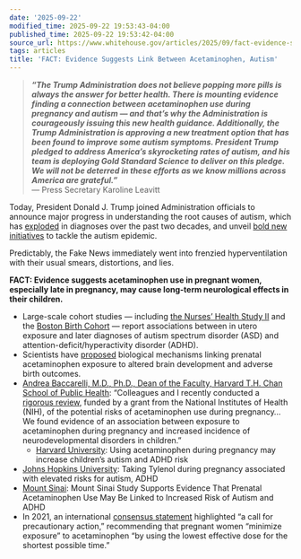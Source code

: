 ```yaml
---
date: '2025-09-22'
modified_time: 2025-09-22 19:53:43-04:00
published_time: 2025-09-22 19:53:42-04:00
source_url: https://www.whitehouse.gov/articles/2025/09/fact-evidence-suggests-link-between-acetaminophen-autism/
tags: articles
title: 'FACT: Evidence Suggests Link Between Acetaminophen, Autism'
---
```

 
> ***“The Trump Administration does not believe popping more pills is
> always the answer for better health. There is mounting evidence
> finding a connection between acetaminophen use during pregnancy and
> autism — and that’s why the Administration is courageously issuing
> this new health guidance. Additionally, the Trump Administration is
> approving a new treatment option that has been found to improve some
> autism symptoms. President Trump pledged to address America’s
> skyrocketing rates of autism, and his team is deploying Gold Standard
> Science to deliver on this pledge. We will not be deterred in these
> efforts as we know millions across America are grateful.”***  
> — Press Secretary Karoline Leavitt

Today, President Donald J. Trump joined Administration officials to
announce major progress in understanding the root causes of autism,
which has
[exploded](https://x.com/RapidResponse47/status/1970229029400911992) in
diagnoses over the past two decades, and unveil [bold new
initiatives](https://www.hhs.gov/press-room/hhs-trump-kennedy-autism-initiatives-leucovorin-tylenol-research-2025.html)
to tackle the autism epidemic.

Predictably, the Fake News immediately went into frenzied
hyperventilation with their usual smears, distortions, and lies.

**FACT: Evidence suggests acetaminophen use in pregnant women,
especially late in pregnancy, may cause long-term neurological effects
in their children.**

-   Large-scale cohort studies — including [the Nurses’ Health Study
    II](https://pubmed.ncbi.nlm.nih.gov/30923825/) and the [Boston Birth
    Cohort](https://pubmed.ncbi.nlm.nih.gov/31664451/) — report
    associations between in utero exposure and later diagnoses of autism
    spectrum disorder (ASD) and attention-deficit/hyperactivity disorder
    (ADHD).
-   Scientists have
    [proposed](https://pubmed.ncbi.nlm.nih.gov/35450103/) biological
    mechanisms linking prenatal acetaminophen exposure to altered brain
    development and adverse birth outcomes.
-   [Andrea Baccarelli, M.D., Ph.D., Dean of the Faculty, Harvard T.H.
    Chan School of Public
    Health](https://x.com/RapidResponse47/status/1970231872715415784):
    “Colleagues and I recently conducted a [rigorous
    review](https://ehjournal.biomedcentral.com/articles/10.1186/s12940-025-01208-0),
    funded by a grant from the National Institutes of Health (NIH), of
    the potential risks of acetaminophen use during pregnancy… We found
    evidence of an association between exposure to acetaminophen during
    pregnancy and increased incidence of neurodevelopmental disorders in
    children.”
    -   [Harvard
        University](https://hsph.harvard.edu/news/using-acetaminophen-during-pregnancy-may-increase-childrens-autism-and-adhd-risk/):
        Using acetaminophen during pregnancy may increase children’s
        autism and ADHD risk
-   [Johns Hopkins
    University](https://hub.jhu.edu/2019/11/05/acetaminophen-pregnancy-autism-adhd/):
    Taking Tylenol during pregnancy associated with elevated risks for
    autism, ADHD
-   [Mount
    Sinai](https://www.mountsinai.org/about/newsroom/2025/mount-sinai-study-supports-evidence-that-prenatal-acetaminophen-use-may-be-linked-to-increased-risk-of-autism-and-adhd):
    Mount Sinai Study Supports Evidence That Prenatal Acetaminophen Use
    May Be Linked to Increased Risk of Autism and ADHD
-   In 2021, an international [consensus
    statement](https://pubmed.ncbi.nlm.nih.gov/34556849/) highlighted “a
    call for precautionary action,” recommending that pregnant women
    “minimize exposure” to acetaminophen “by using the lowest effective
    dose for the shortest possible time.”
